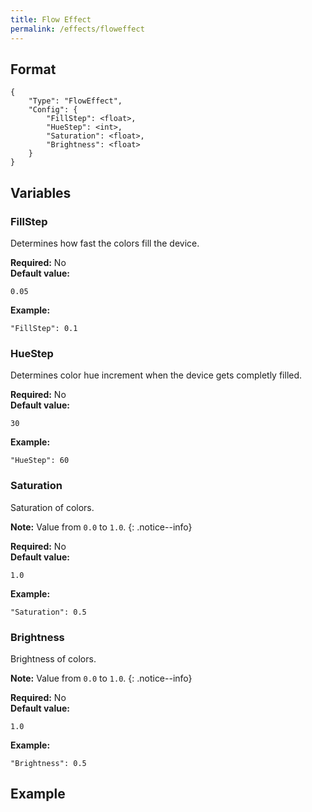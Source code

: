 ```yaml
---
title: Flow Effect
permalink: /effects/floweffect
---
```


## Format

~~~
{
    "Type": "FlowEffect",
    "Config": {
        "FillStep": <float>,
        "HueStep": <int>,
        "Saturation": <float>,
        "Brightness": <float>
    }
}
~~~

## Variables

### FillStep
<div class="variable-block" markdown="block">

Determines how fast the colors fill the device.

**Required:** No<br>
**Default value:**
~~~
0.05
~~~
**Example:**
~~~
"FillStep": 0.1
~~~

</div>

### HueStep
<div class="variable-block" markdown="block">

Determines color hue increment when the device gets completly filled.

**Required:** No<br>
**Default value:**
~~~
30
~~~
**Example:**
~~~
"HueStep": 60
~~~

</div>

### Saturation
<div class="variable-block" markdown="block">

Saturation of colors.

**Note:** Value from `0.0` to `1.0`.
{: .notice--info}

**Required:** No<br>
**Default value:**
~~~
1.0
~~~
**Example:**
~~~
"Saturation": 0.5
~~~

</div>

### Brightness
<div class="variable-block" markdown="block">

Brightness of colors.

**Note:** Value from `0.0` to `1.0`.
{: .notice--info}

**Required:** No<br>
**Default value:**
~~~
1.0
~~~
**Example:**
~~~
"Brightness": 0.5
~~~

</div>

## Example

~~~
~~~